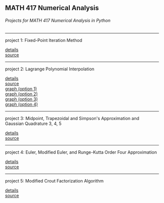 ## MATH 417 Numerical Analysis
###### Projects for MATH 417 Numerical Analysis in Python
---
project 1: Fixed-Point Iteration Method

[details](p1_instructions.txt) \
[source](project1.py)

---
project 2: Lagrange Polynomial Interpolation

[details](p2_instructions.txt) \
[source](project2.py) \
[graph (option 1)](test_p2_opt1.png) \
[graph (option 2)](test_p2_opt2.png) \
[graph (option 3)](test_p2_opt3.png) \
[graph (option 4)](test_p2_opt4.png)

---
project 3: Midpoint, Trapezoidal and Simpson's Approximation and Gaussian Quadrature 3, 4, 5

[details](p3_instructions.txt) \
[source](project3.py)

---
project 4: Euler, Modified Euler, and Runge-Kutta Order Four Approximation

[details](p4_instructions.txt) \
[source](project4.py)

---
project 5: Modified Crout Factorization Algorithm

[details](p5_instructions.txt) \
[source](project5.py)
